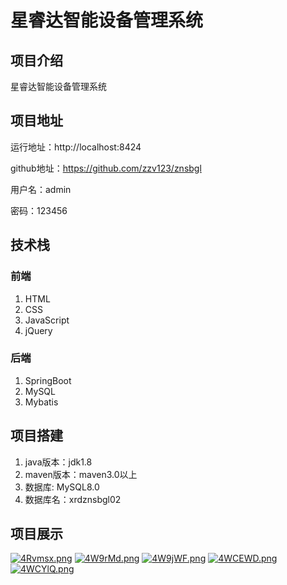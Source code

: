 # 星睿达智能设备管理系统

## 项目介绍

星睿达智能设备管理系统

## 项目地址

运行地址：http://localhost:8424

github地址：https://github.com/zzv123/znsbgl

用户名：admin

密码：123456

## 技术栈

### 前端
1. HTML
2. CSS
3. JavaScript
4. jQuery
### 后端
1. SpringBoot
2. MySQL
3. Mybatis

## 项目搭建

1. java版本：jdk1.8
2. maven版本：maven3.0以上
3. 数据库: MySQL8.0   
3. 数据库名：xrdznsbgl02

## 项目展示
[![4Rvmsx.png](https://z3.ax1x.com/2021/09/28/4Rvmsx.png)](https://imgtu.com/i/4Rvmsx)
[![4W9rMd.png](https://z3.ax1x.com/2021/09/28/4W9rMd.png)](https://imgtu.com/i/4W9rMd)
[![4W9jWF.png](https://z3.ax1x.com/2021/09/28/4W9jWF.png)](https://imgtu.com/i/4W9jWF)
[![4WCEWD.png](https://z3.ax1x.com/2021/09/28/4WCEWD.png)](https://imgtu.com/i/4WCEWD)
[![4WCYlQ.png](https://z3.ax1x.com/2021/09/28/4WCYlQ.png)](https://imgtu.com/i/4WCYlQ)

